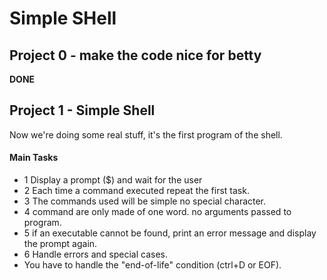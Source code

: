 # Simple SHell

## Project 0 - make the code nice for betty
**DONE**
## Project 1 - Simple Shell
Now we're doing some real stuff, it's the first program of the shell.
#### Main Tasks
- 1 Display a prompt ($) and wait for the user 
- 2 Each time a command executed repeat the first task.
- 3 The commands used will be simple no special character.
- 4 command are only made of one word. no arguments passed to program.
- 5 if an executable cannot be found, print an error message and display the prompt again.
- 6 Handle errors and special cases.
- You have to handle the "end-of-life" condition (ctrl+D or EOF).

